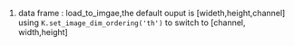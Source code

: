 1. data frame : load_to_imgae,the default ouput is [wideth,height,channel]
using ```K.set_image_dim_ordering('th')``` to switch to [channel, width,height]
